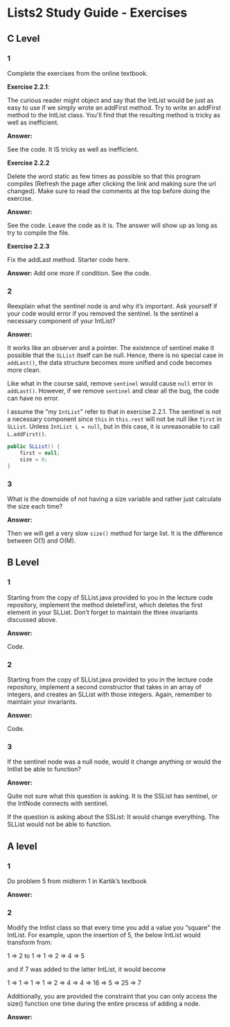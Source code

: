 # Lists2 Study Guide - Exercises
## C Level
### 1
Complete the exercises from the online textbook.

**Exercise 2.2.1**: 

The curious reader might object and say that the IntList would be just as easy to use if we simply wrote an addFirst method. Try to write an addFirst method to the IntList class. You'll find that the resulting method is tricky as well as inefficient.

**Answer:**

See the code. It IS tricky as well as inefficient.

**Exercise 2.2.2** 

Delete the word static as few times as possible so that this program compiles (Refresh the page after clicking the link and making sure the url changed). Make sure to read the comments at the top before doing the exercise.

**Answer:**

See the code. Leave the code as it is. The answer will show up as long as try to compile the file.

**Exercise 2.2.3** 

Fix the addLast method. Starter code here.

**Answer:**
Add one more if condition.
See the code.

### 2
Reexplain what the sentinel node is and why it’s important. Ask yourself if your code would error if you removed the sentinel. Is the sentinel a necessary component of your IntList?

**Answer:**

It works like an observer and a pointer. The existence of sentinel make it possible that the ```SLList``` itself can be null. Hence, there is no special case in ```addLast()```, the data structure becomes more unified and code becomes more clean.

Like what in the course said, remove ```sentinel``` would cause ```null``` error in ```addLast()```. However, if we remove ```sentinel``` and clear all the bug, the code can have no error.

I assume the "my ```IntList```" refer to that in exercise 2.2.1. The sentinel is not a necessary component since ```this``` in ```this.rest``` will not be null like ```first``` in ```SLList```.  Unless ```IntList L = null```, but in this case, it is unreasonable to call ```L.addFirst()```. 

```java
public SLList() {
    first = null;
    size = 0;
}
```

### 3
What is the downside of not having a size variable and rather just calculate the size each time?

**Answer:**

Then we will get a very slow ```size()``` method for large list. It is the difference between O(1) and O(M).

## B Level
### 1
Starting from the copy of SLList.java provided to you in the lecture code repository, implement the method deleteFirst, which deletes the first element in your SLList. Don’t forget to maintain the three invariants discussed above.

**Answer:**

Code.

### 2
Starting from the copy of SLList.java provided to you in the lecture code repository, implement a second constructor that takes in an array of integers, and creates an SLList with those integers. Again, remember to maintain your invariants.

**Answer:**

Code.

### 3
If the sentinel node was a null node, would it change anything or would the Intlist be able to function?

**Answer:**

Quite not sure what this question is asking. It is the SSList has sentinel, or the IntNode connects with sentinel. 

If the question is asking about the SSList: It would change everything. The SLList would not be able to function.

## A level
### 1
Do problem 5 from midterm 1 in Kartik’s textbook

**Answer:**

### 2
Modify the Intlist class so that every time you add a value you “square” the IntList. For example, upon the insertion of 5, the below IntList would transform from:

1 => 2 to 1 => 1 => 2 => 4 => 5

and if 7 was added to the latter IntList, it would become

1 => 1 => 1 => 1 => 2 => 4 => 4 => 16 => 5 => 25 => 7

Additionally, you are provided the constraint that you can only access the size() function one time during the entire process of adding a node.

**Answer:**

